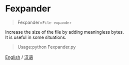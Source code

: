 # Fexpander

>Fexpander=`File expander`

Increase the size of the file by adding meaningless bytes.                 
It is useful in some situations.  
  
> Usage:python Fexpander.py


 [English](https://github.com/toushangyouxiang/Fexpander/blob/master/README.md) 
/
 [汉语](https://github.com/toushangyouxiang/Fexpander/blob/master/README_zh-CN.md) 